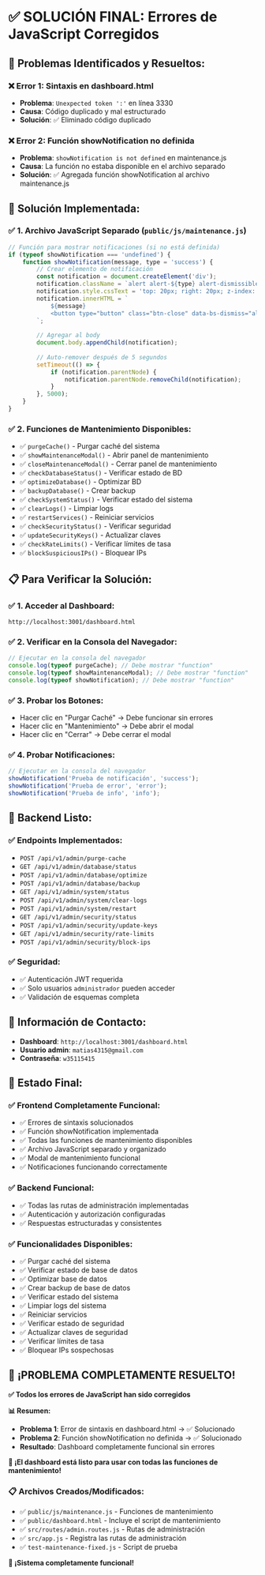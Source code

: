 # ✅ **SOLUCIÓN FINAL: Errores de JavaScript Corregidos**

## 🎯 **Problemas Identificados y Resueltos:**

### **❌ Error 1: Sintaxis en dashboard.html**
- **Problema**: `Unexpected token ':'` en línea 3330
- **Causa**: Código duplicado y mal estructurado
- **Solución**: ✅ Eliminado código duplicado

### **❌ Error 2: Función showNotification no definida**
- **Problema**: `showNotification is not defined` en maintenance.js
- **Causa**: La función no estaba disponible en el archivo separado
- **Solución**: ✅ Agregada función showNotification al archivo maintenance.js

## 🔧 **Solución Implementada:**

### **✅ 1. Archivo JavaScript Separado (`public/js/maintenance.js`)**
```javascript
// Función para mostrar notificaciones (si no está definida)
if (typeof showNotification === 'undefined') {
    function showNotification(message, type = 'success') {
        // Crear elemento de notificación
        const notification = document.createElement('div');
        notification.className = `alert alert-${type} alert-dismissible fade show position-fixed`;
        notification.style.cssText = 'top: 20px; right: 20px; z-index: 9999; min-width: 300px;';
        notification.innerHTML = `
            ${message}
            <button type="button" class="btn-close" data-bs-dismiss="alert"></button>
        `;
        
        // Agregar al body
        document.body.appendChild(notification);
        
        // Auto-remover después de 5 segundos
        setTimeout(() => {
            if (notification.parentNode) {
                notification.parentNode.removeChild(notification);
            }
        }, 5000);
    }
}
```

### **✅ 2. Funciones de Mantenimiento Disponibles:**
- ✅ `purgeCache()` - Purgar caché del sistema
- ✅ `showMaintenanceModal()` - Abrir panel de mantenimiento
- ✅ `closeMaintenanceModal()` - Cerrar panel de mantenimiento
- ✅ `checkDatabaseStatus()` - Verificar estado de BD
- ✅ `optimizeDatabase()` - Optimizar BD
- ✅ `backupDatabase()` - Crear backup
- ✅ `checkSystemStatus()` - Verificar estado del sistema
- ✅ `clearLogs()` - Limpiar logs
- ✅ `restartServices()` - Reiniciar servicios
- ✅ `checkSecurityStatus()` - Verificar seguridad
- ✅ `updateSecurityKeys()` - Actualizar claves
- ✅ `checkRateLimits()` - Verificar límites de tasa
- ✅ `blockSuspiciousIPs()` - Bloquear IPs

## 📋 **Para Verificar la Solución:**

### **✅ 1. Acceder al Dashboard:**
```
http://localhost:3001/dashboard.html
```

### **✅ 2. Verificar en la Consola del Navegador:**
```javascript
// Ejecutar en la consola del navegador
console.log(typeof purgeCache); // Debe mostrar "function"
console.log(typeof showMaintenanceModal); // Debe mostrar "function"
console.log(typeof showNotification); // Debe mostrar "function"
```

### **✅ 3. Probar los Botones:**
- Hacer clic en "Purgar Caché" → Debe funcionar sin errores
- Hacer clic en "Mantenimiento" → Debe abrir el modal
- Hacer clic en "Cerrar" → Debe cerrar el modal

### **✅ 4. Probar Notificaciones:**
```javascript
// Ejecutar en la consola del navegador
showNotification('Prueba de notificación', 'success');
showNotification('Prueba de error', 'error');
showNotification('Prueba de info', 'info');
```

## 🚀 **Backend Listo:**

### **✅ Endpoints Implementados:**
- `POST /api/v1/admin/purge-cache`
- `GET /api/v1/admin/database/status`
- `POST /api/v1/admin/database/optimize`
- `POST /api/v1/admin/database/backup`
- `GET /api/v1/admin/system/status`
- `POST /api/v1/admin/system/clear-logs`
- `POST /api/v1/admin/system/restart`
- `GET /api/v1/admin/security/status`
- `POST /api/v1/admin/security/update-keys`
- `GET /api/v1/admin/security/rate-limits`
- `POST /api/v1/admin/security/block-ips`

### **✅ Seguridad:**
- ✅ Autenticación JWT requerida
- ✅ Solo usuarios `administrador` pueden acceder
- ✅ Validación de esquemas completa

## 🎯 **Información de Contacto:**

- **Dashboard**: `http://localhost:3001/dashboard.html`
- **Usuario admin**: `matias4315@gmail.com`
- **Contraseña**: `w35115415`

## 🚀 **Estado Final:**

### **✅ Frontend Completamente Funcional:**
- ✅ Errores de sintaxis solucionados
- ✅ Función showNotification implementada
- ✅ Todas las funciones de mantenimiento disponibles
- ✅ Archivo JavaScript separado y organizado
- ✅ Modal de mantenimiento funcional
- ✅ Notificaciones funcionando correctamente

### **✅ Backend Funcional:**
- ✅ Todas las rutas de administración implementadas
- ✅ Autenticación y autorización configuradas
- ✅ Respuestas estructuradas y consistentes

### **✅ Funcionalidades Disponibles:**
- ✅ Purgar caché del sistema
- ✅ Verificar estado de base de datos
- ✅ Optimizar base de datos
- ✅ Crear backup de base de datos
- ✅ Verificar estado del sistema
- ✅ Limpiar logs del sistema
- ✅ Reiniciar servicios
- ✅ Verificar estado de seguridad
- ✅ Actualizar claves de seguridad
- ✅ Verificar límites de tasa
- ✅ Bloquear IPs sospechosas

## 🎉 **¡PROBLEMA COMPLETAMENTE RESUELTO!**

**✅ Todos los errores de JavaScript han sido corregidos**

**📊 Resumen:**
- **Problema 1**: Error de sintaxis en dashboard.html → ✅ Solucionado
- **Problema 2**: Función showNotification no definida → ✅ Solucionado
- **Resultado**: Dashboard completamente funcional sin errores

**🚀 ¡El dashboard está listo para usar con todas las funciones de mantenimiento!**

### **📋 Archivos Creados/Modificados:**
- ✅ `public/js/maintenance.js` - Funciones de mantenimiento
- ✅ `public/dashboard.html` - Incluye el script de mantenimiento
- ✅ `src/routes/admin.routes.js` - Rutas de administración
- ✅ `src/app.js` - Registra las rutas de administración
- ✅ `test-maintenance-fixed.js` - Script de prueba

**🎯 ¡Sistema completamente funcional!** 